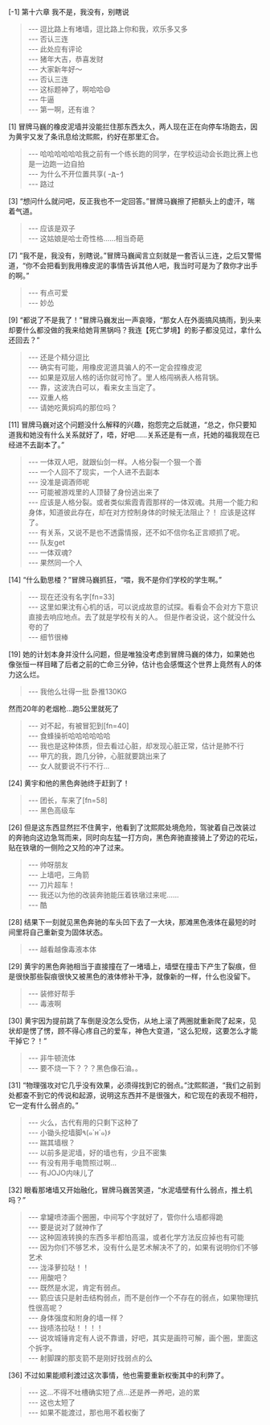 
[-1] 第十六章 我不是，我没有，别瞎说
>--- 逗比路上有堵墙，逗比路上你和我，欢乐多又多<br>
>--- 否认三连<br>
>--- 此处应有评论<br>
>--- 猪年大吉，恭喜发财<br>
>--- 大家新年好～<br>
>--- 否认三连<br>
>--- 这标题神了，啊哈哈😄<br>
>--- 牛逼<br>
>--- 第一啊，还有谁？<br>

[1] 冒牌马巍的橡皮泥墙并没能拦住那东西太久，两人现在正在向停车场跑去，因为黄宇又发了条讯息给沈熙熙，约好在那里汇合。
>--- 哈哈哈哈哈哈我之前有一个练长跑的同学，在学校运动会长跑比赛上也是一边跑一边自拍<br>
>--- 为什么不开位置共享( ｰ̀дｰ́ )<br>
>--- 路过<br>

[3] “想问什么就问吧，反正我也不一定回答。”冒牌马巍擦了把额头上的虚汗，喘着气道。
>--- 应该是双子<br>
>--- 这姑娘是哈士奇性格……相当奇葩<br>

[7] “我不是，我没有，别瞎说。”冒牌马巍闻言立刻就是一套否认三连，之后又警惕道，“你不会把看到我用橡皮泥的事情告诉其他人吧，我当时可是为了救你才出手的啊。”
>--- 有点可爱<br>
>--- 妙怂<br>

[9] “都说了不是我了！”冒牌马巍发出一声哀嚎，“那女人在外面搞风搞雨，到头来却要什么都没做的我来给她背黑锅吗？我连【死亡梦境】的影子都没见过，拿什么还回去？”
>--- 还是个精分逗比<br>
>--- 确实有可能，用橡皮泥道具骗人的不一定会捏橡皮泥<br>
>--- 如果是双层人格的话你就可怜了。里人格闯祸表人格背锅。<br>
>--- 靠，这波洗白可以，看来女主当定了。<br>
>--- 双重人格<br>
>--- 请她吃黄焖鸡的那位吗？<br>

[11] 冒牌马巍对这个问题没什么解释的兴趣，抱怨完之后就道，“总之，你只要知道我和她没有什么关系就好了，唔，好吧……关系还是有一点，托她的福我现在已经进不去副本了。”
>--- 一体双人吧，就跟仙剑一样。人格分裂一个狠一个善<br>
>--- 一个人回不了现实，一个人进不去副本<br>
>--- 没准是调酒师呢<br>
>--- 可能被游戏里的人顶替了身份逃出来了<br>
>--- 应该是人格分裂。或者类似紫霞青霞那样的一体双魂。共用一个能力和身体，知道彼此存在，却在对方控制身体的时候无法阻止？！
应该是这样了。<br>
>--- 有关系，又说不是也不透露情报，还不如不信你名正言顺抓了呢。<br>
>--- 队友get<br>
>--- 一体双魂?<br>
>--- 果然同一个人<br>

[14] “什么勤思楼？”冒牌马巍抓狂，“喂，我不是你们学校的学生啊。”
>--- 现在还没有名字[fn=33]<br>
>--- 这里如果沈有心机的话，可以说成故意的试探。看看会不会对方下意识直接去响应地点。去了就是学校有关的人。
但是作者没说，这个就没什么夸的了<br>
>--- 细节很棒<br>

[19] 她的计划本身并没什么问题，但是唯独没考虑到冒牌马巍的体力，如果她也像张恒一样目睹了后者之前的亡命三分钟，估计也会感慨这个世界上竟然有人的体力这么烂。
>--- 我他么壮得一批 卧推130KG 

然而20年的老烟枪…跑5公里就死了<br>
>--- 对不起，有被冒犯到[fn=40]<br>
>--- 食蜂操祈哈哈哈哈哈哈<br>
>--- 我也是这种体质，但去看过心脏，却发现心脏正常，估计是肺不行<br>
>--- 甲亢的我，跑几分钟，心脏就要跳出来了<br>
>--- 女人就要说不行不行...<br>

[24] 黄宇和他的黑色奔驰终于赶到了！
>--- 团长，车来了[fn=58]<br>
>--- 黑色高级车<br>

[26] 但是这东西显然拦不住黄宇，他看到了沈熙熙处境危险，驾驶着自己改装过的奔驰向这边急驾而来，同时向左猛一打方向，黑色奔驰直接骑上了旁边的花坛，贴在铁墩的一侧险之又险的冲了过来。
>--- 帅呀朋友<br>
>--- 上墙吧，三角箭<br>
>--- 刀片超车！<br>
>--- 我还以为他的改装奔驰能压着铁墩过来呢……<br>
>--- 酷<br>

[28] 结果下一刻就见黑色奔驰的车头凹下去了一大块，那滩黑色液体在最短的时间里将自己重新变为固体状态。
>--- 越看越像毒液本体<br>

[29] 黄宇的黑色奔驰相当于直接撞在了一堵墙上，墙壁在撞击下产生了裂痕，但是很快那些裂痕很快又被黑色的液体修补干净，就像新的一样，什么也没留下。
>--- 装修好帮手<br>
>--- 毒液啊<br>

[30] 黄宇因为提前跳了车倒是没怎么受伤，从地上滚了两圈就重新爬了起来，见状却是愣了愣，顾不得心疼自己的爱车，神色大变道，“这么犯规，这要怎么才能干掉它？！”
>--- 非牛顿流体<br>
>--- 要不烧一下？？？黑色像石油。。<br>

[31] “物理强攻对它几乎没有效果，必须得找到它的弱点。”沈熙熙道，“我们之前到处都查不到它的传说和起源，说明这东西并不是很强大，和它现在的表现不相符，它一定有什么弱点的。”
>--- 火么，古代有用的只剩下这种了<br>
>--- 小锄头挖墙脚٩(๑`н´๑)۶<br>
>--- 踹其墙根？<br>
>--- 以前多是泥墙，好的墙也有，少且不密集<br>
>--- 有没有用手电筒照过啊…<br>
>--- 有JOJO内味儿了<br>

[32] 眼看那堵墙又开始融化，冒牌马巍苦笑道，“水泥墙壁有什么弱点，推土机吗？”
>--- 拿罐喷漆画个圈圈，中间写个字就好了，管你什么墙都得跪<br>
>--- 要是说对了就神作了<br>
>--- 这种固液转换的东西多半都怕高温，或者化学方法反应掉也有可能<br>
>--- 因为你们不够艺术，没有什么是艺术解决不了的，如果有说明你们不够艺术<br>
>--- 泷泽萝拉哒！！<br>
>--- 用酸吧？<br>
>--- 既然是水泥，肯定有弱点。<br>
>--- 箭应该只是射击结构弱点，而不是创作一个不存在的弱点，如果物理抗性很高呢？<br>
>--- 身体强度和附身的墙一样？<br>
>--- 拢啧洛拉哒！！！！<br>
>--- 说攻城锤肯定有人说不靠谱，好吧，其实是画符可解，画个圈，里面这个拆字。<br>
>--- 射脚踝的那支箭不是刚好找弱点的么<br>

[36] 不过如果能顺利渡过这次事情，他也需要重新权衡其中的利弊了。
>--- 这…不得不吐槽确实短了点…还是养一养吧，追的累<br>
>--- 这也太短了<br>
>--- 如果不能渡过，那也用不着权衡了<br>
